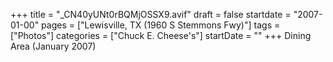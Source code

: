 +++
title = "_CN40yUNt0rBQMjOSSX9.avif"
draft = false
startdate = "2007-01-00"
pages = ["Lewisville, TX (1960 S Stemmons Fwy)"]
tags = ["Photos"]
categories = ["Chuck E. Cheese's"]
startDate = ""
+++
Dining Area (January 2007)
